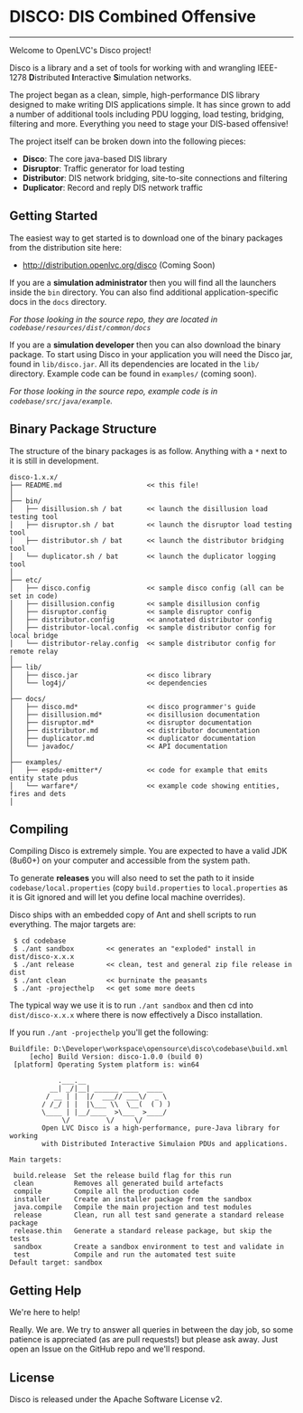 DISCO: DIS Combined Offensive
===================
-------------------

Welcome to OpenLVC's Disco project!

Disco is a library and a set of tools for working with and wrangling IEEE-1278 **D**istributed **I**nteractive **S**imulation networks.

The project began as a clean, simple, high-performance DIS library designed to make writing DIS applications simple. It has since grown to add a number of additional tools including PDU logging, load testing, bridging, filtering and more. Everything you need to stage your DIS-based offensive!

The project itself can be broken down into the following pieces:

  - **Disco**: The core java-based DIS library
  - **Disruptor**: Traffic generator for load testing
  - **Distributor**: DIS network bridging, site-to-site connections and filtering 
  - **Duplicator**: Record and reply DIS network traffic
 

Getting Started
----------------
The easiest way to get started is to download one of the binary packages from the distribution site here:

  - http://distribution.openlvc.org/disco (Coming Soon)

If you are a **simulation administrator** then you will find all the launchers inside the `bin` directory. You can also find additional application-specific docs in the `docs` directory.

_For those looking in the source repo, they are located in `codebase/resources/dist/common/docs`_

If you are a **simulation developer** then you can also download the binary package. To start using Disco in your application you will need the Disco jar, found in `lib/disco.jar`. All its dependencies are located in the `lib/` directory. Example code can be found in `examples/` (coming soon).

_For those looking in the source repo, example code is in `codebase/src/java/example`._


Binary Package Structure
-------------------------
The structure of the binary packages is as follow. Anything with a `*` next to it is still in development.

```
disco-1.x.x/
├── README.md                     << this file!
│
├── bin/
│   ├── disillusion.sh / bat      << launch the disillusion load testing tool
│   ├── disruptor.sh / bat        << launch the disruptor load testing tool
│   ├── distributor.sh / bat      << launch the distributor bridging tool
│   └── duplicator.sh / bat       << launch the duplicator logging tool
│
├── etc/
│   ├── disco.config              << sample disco config (all can be set in code)
│   ├── disillusion.config        << sample disillusion config
│   ├── disruptor.config          << sample disruptor config
│   ├── distributor.config        << annotated distributor config
│   ├── distributor-local.config  << sample distributor config for local bridge
│   └── distributor-relay.config  << sample distributor config for remote relay
│
├── lib/
│   ├── disco.jar                 << disco library
│   └── log4j/                    << dependencies
│   
├── docs/
│   ├── disco.md*                 << disco programmer's guide
│   ├── disillusion.md*           << disillusion documentation
│   ├── disruptor.md*             << disruptor documentation
│   ├── distributor.md            << distributor documentation
│   ├── duplicator.md             << duplicator documentation
│   └── javadoc/                  << API documentation
│
├── examples/
│   ├── espdu-emitter*/           << code for example that emits entity state pdus
│   └── warfare*/                 << example code showing entities, fires and dets
│   
```

Compiling
----------
Compiling Disco is extremely simple. You are expected to have a valid JDK (8u60+) on your computer and accessible from the system path.

To generate **releases** you will also need to set the path to it inside `codebase/local.properties` (copy `build.properties` to `local.properties` as it is Git ignored and will let you define local machine overrides).

Disco ships with an embedded copy of Ant and shell scripts to run everything. The major targets are:

```
 $ cd codebase
 $ ./ant sandbox        << generates an "exploded" install in dist/disco-x.x.x
 $ ./ant release        << clean, test and general zip file release in dist
 $ ./ant clean          << burninate the peasants
 $ ./ant -projecthelp   << get some more deets
```

The typical way we use it is to run `./ant sandbox` and then cd into `dist/disco-x.x.x` where there is now effectively a Disco installation.

If you run `./ant -projecthelp` you'll get the following:

```
Buildfile: D:\Developer\workspace\opensource\disco\codebase\build.xml         
     [echo] Build Version: disco-1.0.0 (build 0)                              
 [platform] Operating System platform is: win64                               
                                                                              
            .___.__                                                           
          __| _/|__| ______ ____  ____                                        
         / __ | |  |/  ___// ___\/  _ \                                       
        / /_/ | |  |\___ \\  \__(  ( ) )                                      
        \____ | |__/____  >\___  >____/                                       
             \/         \/     \/                                             
        Open LVC Disco is a high-performance, pure-Java library for working   
        with Distributed Interactive Simulaion PDUs and applications.         
                                                                              
Main targets:                                                                 
                                                                              
 build.release  Set the release build flag for this run                       
 clean          Removes all generated build artefacts                         
 compile        Compile all the production code                               
 installer      Create an installer package from the sandbox                  
 java.compile   Compile the main projection and test modules                  
 release        Clean, run all test sand generate a standard release package  
 release.thin   Generate a standard release package, but skip the tests       
 sandbox        Create a sandbox environment to test and validate in          
 test           Compile and run the automated test suite                      
Default target: sandbox
```

Getting Help
-------------
We're here to help!

Really. We are. We try to answer all queries in between the day job, so some patience is appreciated (as are pull requests!) but please ask away. Just open an Issue on the GitHub repo and we'll respond.


License
--------
Disco is released under the Apache Software License v2.  
